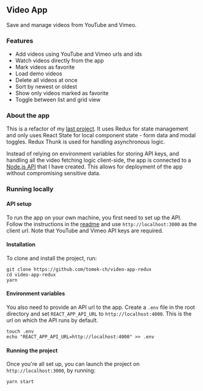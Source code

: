 ## Video App

Save and manage videos from YouTube and Vimeo.

### Features

- Add videos using YouTube and Vimeo urls and ids
- Watch videos directly from the app
- Mark videos as favorite
- Load demo videos
- Delete all videos at once
- Sort by newest or oldest
- Show only videos marked as favorite
- Toggle between list and grid view

### About the app

This is a refactor of my [last project](https://github.com/tomek-ch/video-app). It uses Redux for state management and only uses React State for local component state - form data and modal toggles. Redux Thunk is used for handling asynchronous logic.

Instead of relying on environment variables for storing API keys, and handling all the video fetching logic client-side, the app is connected to a [Node.js API](https://github.com/tomek-ch/video-api) that I have created. This allows for deployment of the app without compromising sensitive data.

### Running locally

#### API setup

To run the app on your own machine, you first need to set up the API. Follow the instructions in the [readme](https://github.com/tomek-ch/video-api#readme.md) and use `http://localhost:3000` as the client url. Note that YouTube and Vimeo API keys are required.

#### Installation

To clone and install the project, run:

```
git clone https://github.com/tomek-ch/video-app-redux
cd video-app-redux
yarn
```

#### Environment variables

You also need to provide an API url to the app. Create a `.env` file in the root directory and set `REACT_APP_API_URL` to `http://localhost:4000`. This is the url on which the API runs by default.

```
touch .env
echo "REACT_APP_API_URL=http://localhost:4000" >> .env
```

#### Running the project

Once you're all set up, you can launch the project on `http://localhost:3000`, by running:

```
yarn start
```
